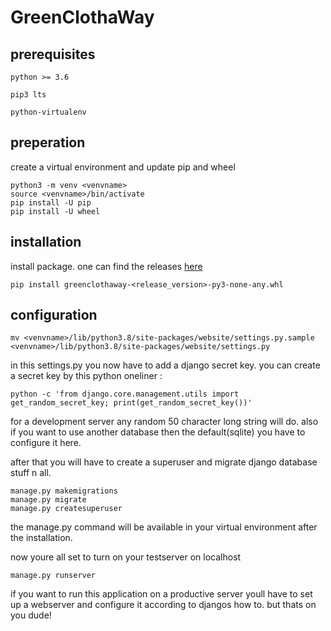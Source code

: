 # GreenClothaWay


## prerequisites
`python >= 3.6`

`pip3 lts`

`python-virtualenv`

## preperation
create a virtual environment and update pip and wheel
```
python3 -m venv <venvname>
source <venvname>/bin/activate
pip install -U pip
pip install -U wheel
```

## installation
install package. one can find the releases [here](https://github.com/GreenClothaWay/Blog/tree/master/release) 
```
pip install greenclothaway-<release_version>-py3-none-any.whl
```

## configuration
```
mv <venvname>/lib/python3.8/site-packages/website/settings.py.sample <venvname>/lib/python3.8/site-packages/website/settings.py
```

in this settings.py you now have to add a django secret key.
you can create a secret key by this python oneliner : 

```python -c 'from django.core.management.utils import get_random_secret_key; print(get_random_secret_key())'```

for a development server any random 50 character long string will do.
also if you want to use another database then the default(sqlite) you have to configure it here.

after that you will have to create a superuser and migrate django database stuff n all.

```
manage.py makemigrations
manage.py migrate
manage.py createsuperuser
```
the manage.py command will be available in your virtual environment after the installation.

now youre all set to turn on your testserver on localhost

```
manage.py runserver
```



if you want to run this application on a productive server youll have to set up a webserver and configure it according to djangos how to.
but thats on you dude!
